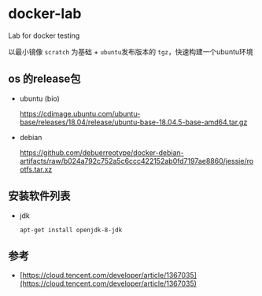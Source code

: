 # docker-lab
Lab for docker testing

以最小镜像 `scratch` 为基础 + `ubuntu`发布版本的 `tgz`，快速构建一个ubuntu环境


## os 的release包

- ubuntu (bio)
    
    https://cdimage.ubuntu.com/ubuntu-base/releases/18.04/release/ubuntu-base-18.04.5-base-amd64.tar.gz

- debian

    https://github.com/debuerreotype/docker-debian-artifacts/raw/b024a792c752a5c6ccc422152ab0fd7197ae8860/jessie/rootfs.tar.xz


## 安装软件列表

- jdk 

    ```shell
    apt-get install openjdk-8-jdk
    ```

## 参考

- [https://cloud.tencent.com/developer/article/1367035](https://cloud.tencent.com/developer/article/1367035)